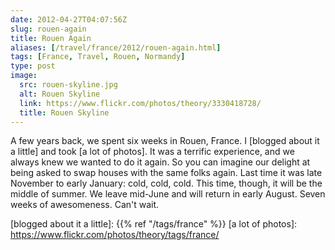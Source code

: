 ```yaml
--- 
date: 2012-04-27T04:07:56Z
slug: rouen-again
title: Rouen Again
aliases: [/travel/france/2012/rouen-again.html]
tags: [France, Travel, Rouen, Normandy]
type: post
image:
  src: rouen-skyline.jpg
  alt: Rouen Skyline
  link: https://www.flickr.com/photos/theory/3330418728/
  title: Rouen Skyline
---
```


A few years back, we spent six weeks in Rouen, France. I [blogged about it a
little] and took [a lot of photos]. It was a terrific experience, and we always
knew we wanted to do it again. So you can imagine our delight at being asked to
swap houses with the same folks again. Last time it was late November to early
January: cold, cold, cold. This time, though, it will be the middle of summer.
We leave mid-June and will return in early August. Seven weeks of awesomeness.
Can't wait.

  [blogged about it a little]: {{% ref "/tags/france" %}}
  [a lot of photos]: https://www.flickr.com/photos/theory/tags/france/

